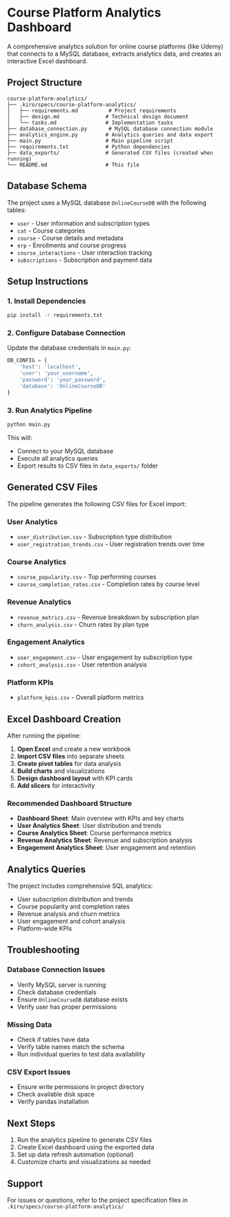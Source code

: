 # Course Platform Analytics Dashboard

A comprehensive analytics solution for online course platforms (like Udemy) that connects to a MySQL database, extracts analytics data, and creates an interactive Excel dashboard.

## Project Structure

```
course-platform-analytics/
├── .kiro/specs/course-platform-analytics/
│   ├── requirements.md          # Project requirements
│   ├── design.md               # Technical design document
│   └── tasks.md                # Implementation tasks
├── database_connection.py       # MySQL database connection module
├── analytics_engine.py         # Analytics queries and data export
├── main.py                     # Main pipeline script
├── requirements.txt            # Python dependencies
├── data_exports/               # Generated CSV files (created when running)
└── README.md                   # This file
```

## Database Schema

The project uses a MySQL database `OnlineCourseDB` with the following tables:
- `user` - User information and subscription types
- `cat` - Course categories
- `course` - Course details and metadata
- `erp` - Enrollments and course progress
- `course_interactions` - User interaction tracking
- `subscriptions` - Subscription and payment data

## Setup Instructions

### 1. Install Dependencies
```bash
pip install -r requirements.txt
```

### 2. Configure Database Connection
Update the database credentials in `main.py`:
```python
DB_CONFIG = {
    'host': 'localhost',
    'user': 'your_username',
    'password': 'your_password',
    'database': 'OnlineCourseDB'
}
```

### 3. Run Analytics Pipeline
```bash
python main.py
```

This will:
- Connect to your MySQL database
- Execute all analytics queries
- Export results to CSV files in `data_exports/` folder

## Generated CSV Files

The pipeline generates the following CSV files for Excel import:

### User Analytics
- `user_distribution.csv` - Subscription type distribution
- `user_registration_trends.csv` - User registration trends over time

### Course Analytics
- `course_popularity.csv` - Top performing courses
- `course_completion_rates.csv` - Completion rates by course level

### Revenue Analytics
- `revenue_metrics.csv` - Revenue breakdown by subscription plan
- `churn_analysis.csv` - Churn rates by plan type

### Engagement Analytics
- `user_engagement.csv` - User engagement by subscription type
- `cohort_analysis.csv` - User retention analysis

### Platform KPIs
- `platform_kpis.csv` - Overall platform metrics

## Excel Dashboard Creation

After running the pipeline:

1. **Open Excel** and create a new workbook
2. **Import CSV files** into separate sheets
3. **Create pivot tables** for data analysis
4. **Build charts** and visualizations
5. **Design dashboard layout** with KPI cards
6. **Add slicers** for interactivity

### Recommended Dashboard Structure

- **Dashboard Sheet**: Main overview with KPIs and key charts
- **User Analytics Sheet**: User distribution and trends
- **Course Analytics Sheet**: Course performance metrics
- **Revenue Analytics Sheet**: Revenue and subscription analysis
- **Engagement Analytics Sheet**: User engagement and retention

## Analytics Queries

The project includes comprehensive SQL analytics:

- User subscription distribution and trends
- Course popularity and completion rates
- Revenue analysis and churn metrics
- User engagement and cohort analysis
- Platform-wide KPIs

## Troubleshooting

### Database Connection Issues
- Verify MySQL server is running
- Check database credentials
- Ensure `OnlineCourseDB` database exists
- Verify user has proper permissions

### Missing Data
- Check if tables have data
- Verify table names match the schema
- Run individual queries to test data availability

### CSV Export Issues
- Ensure write permissions in project directory
- Check available disk space
- Verify pandas installation

## Next Steps

1. Run the analytics pipeline to generate CSV files
2. Create Excel dashboard using the exported data
3. Set up data refresh automation (optional)
4. Customize charts and visualizations as needed

## Support

For issues or questions, refer to the project specification files in `.kiro/specs/course-platform-analytics/`
